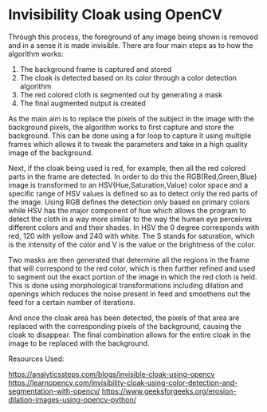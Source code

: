# Invisibility Cloak using OpenCV

Through this process, the foreground of any image being shown is removed and in a sense it is made invisible.
There are four main steps as to how the algorithm works:

1. The background frame is captured and stored
2. The cloak is detected based on its color through a color detection algorithm
3. The red colored cloth is segmented out by generating a mask
4. The final augmented output is created

As the main aim is to replace the pixels of the subject in the image with the background pixels, the algorithm works to first capture and store the background. This can be done using a for loop to capture it using multiple frames which allows it to tweak the parameters and take in a high quality image of the background.

Next, if the cloak being used is red, for example, then all the red colored parts in the frame are detected. In order to do this the RGB(Red,Green,Blue) image is transformed to an HSV(Hue,Saturation,Value) color space and a specific range of HSV values is defined so as to detect only the red parts of the image. Using RGB defines the detection only based on primary colors while HSV has the major component of hue which allows the program to detect the cloth in a way more similar to the way the human eye perceives different colors and and their shades. In HSV the 0 degree corresponds with red, 120 with yellow and 240 with white. The S stands for saturation, which is the intensity of the color and V is the value or the brightness of the color.

Two masks are then generated that determine all the regions in the frame that will correspond to the red color, which is then further refined and used to segment out the exact portion of the image in which the red cloth is held. This is done using morphological transformations including dilation and openings which reduces the noise present in feed and smoothens out the feed for a certain number of iterations.

And once the cloak area has been detected, the pixels of that area are replaced with the corresponding pixels of the background, causing the cloak to disappear. The final combination allows for the entire cloak in the image to be replaced with the background.


Resources Used:

https://analyticssteps.com/blogs/invisible-cloak-using-opencv
https://learnopencv.com/invisibility-cloak-using-color-detection-and-segmentation-with-opencv/
https://www.geeksforgeeks.org/erosion-dilation-images-using-opencv-python/
